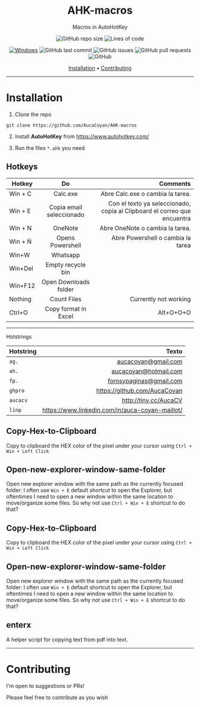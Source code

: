 <div align="center">

# AHK-macros

Macros in AutoHotKey

![GitHub repo size](https://img.shields.io/github/repo-size/AucaCoyan/AHK-macros)
![Lines of code](https://img.shields.io/tokei/lines/github/AucaCoyan/AHK-macros)

[![Windows](https://badgen.net/badge/icon/windows?icon=windows&label)](https://badgen.net/badge/icon/windows?icon=windows&label)
![GitHub last commit](https://img.shields.io/github/last-commit/AucaCoyan/AHK-macros)
![GitHub issues](https://img.shields.io/github/issues/AucaCoyan/AHK-macros)
![GitHub pull requests](https://img.shields.io/github/issues-pr/AucaCoyan/AHK-macros)
![GitHub](https://img.shields.io/github/license/AucaCoyan/AHK-macros)

[Installation](#installation) •
[Contributing](#contributing)

</div>

---

# Installation

1. Clone the repo

```
git clone https://github.com/AucaCoyan/AHK-macros
```

2. Install **AutoHotKey** from https://www.autohotkey.com/

3. Run the files `*.ahk` you need

## Hotkeys

<!--- <details> --->

| Hotkey  |            Do            |                                                                 Comments |
| ------- | :----------------------: | -----------------------------------------------------------------------: |
| Win + C |         Calc.exe         |                                         Abre Calc.exe o cambia la tarea. |
| Win + E | Copia email seleccionado | Con el texto ya seleccionado, copia al Clipboard el correo que encuentra |
| Win + N |         OneNote          |                                          Abre OneNote o cambia la tarea. |
| Win + Ñ |     Opens Powershell     |                                        Abre Powershell o cambia la tarea |
| Win+W   |         Whatsapp         |                                                                          |
| Win+Del |    Empty recycle bin     |                                                                          |
| Win+F12 |  Open Downloads folder   |                                                                          |
| Nothing |       Count Files        |                                                    Currently not working |
| Ctrl+O  |   Copy format in Excel   |                                                                Alt+O+O+O |

<!--- </details> --->

---

Hotstrings

| Hotstring |                                           Texto |
| --------- | ----------------------------------------------: |
| `ag.`     |                             aucacoyan@gmail.com |
| `ah.`     |                           aucacoyan@hotmail.com |
| `fp.`     |                         forosypaginas@gmail.com |
| `ghpro`   |                    https://github.com/AucaCoyan |
| `aucacv`  |                           http://tiny.cc/AucaCV |
| `linp`    | https://www.linkedin.com/in/auca-coyan-maillot/ |

<!---
Empty cell to copy and paste up
| `Empty cell` |                                      Empty cell |
--->

## Copy-Hex-to-Clipboard

Copy to clipboard the HEX color of the pixel under your cursor using `Ctrl + Win + Left Click`

## Open-new-explorer-window-same-folder

Open new explorer window with the same path as the currently focused folder: I often use `Win + E` default shortcut to open the Explorer, but oftentimes I need to open a new window within the same location to move/organize some files. So why not use `Ctrl + Win + E` shortcut to do that?

## Copy-Hex-to-Clipboard

Copy to clipboard the HEX color of the pixel under your cursor using `Ctrl + Win + Left Click`

## Open-new-explorer-window-same-folder

Open new explorer window with the same path as the currently focused folder: I often use `Win + E` default shortcut to open the Explorer, but oftentimes I need to open a new window within the same location to move/organize some files. So why not use `Ctrl + Win + E` shortcut to do that?

## enterx

A helper script for copying text from pdf into text.

---

# Contributing

I'm open to suggestions or PRs!

Please feel free to contribute as you wish

<!--- template

<summary>Linux (tree 1)</summary>

To install zoxide, run this command in your terminal:

```sh
curl -sS https://webinstall.dev/zoxide | bash
```

Alternatively, you can use a package manager:

| Distribution  | Repository            | Instructions             |
| ------------- | --------------------- | ------------------------ |
| Ubuntu 21.04+ | [Ubuntu Packages]     | `apt install zoxide`     |
| Void Linux    | [Void Linux Packages] | `xbps-install -S zoxide` |

</details>

<details>
<summary>macOS (tree 2)</summary>

To install zoxide, use a package manager:

| Repository | Instructions          |
| ---------- | --------------------- |
| [Homebrew] | `brew install zoxide` |
| [MacPorts] | `port install zoxide` |

</details>

<details>
<summary>Windows (tree 3)</summary>

To install zoxide, run this command in your command prompt:

```sh
curl.exe -A "MS" https://webinstall.dev/zoxide | powershell
```

Alternatively, you can use a package manager:

| Repository      | Instructions                    |
| --------------- | ------------------------------- |
| **[crates.io]** | `cargo install zoxide --locked` |
| [Chocolatey]    | `choco install zoxide`          |

</details>

--->
